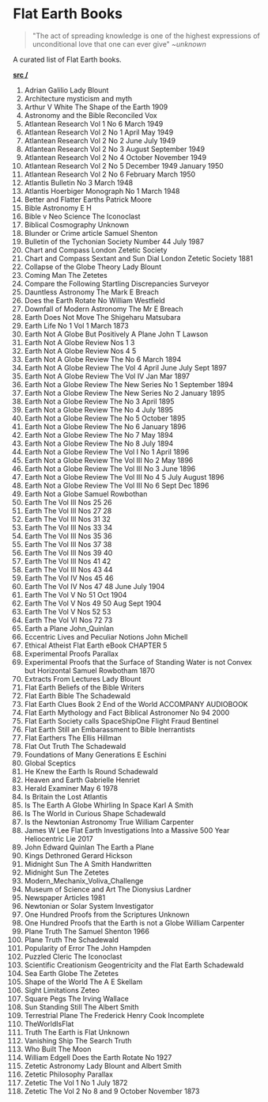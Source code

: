 # Flat Earth Books

> "The act of spreading knowledge is one of the highest expressions of unconditional love that one can ever give" *~unknown*

A curated list of Flat Earth books.

**[src /](https://github.com/horizzn/flat-earth-books/tree/master/src)**

1. Adrian Galilio Lady Blount
1. Architecture mysticism and myth
1. Arthur V White The Shape of the Earth 1909
1. Astronomy and the Bible Reconciled Vox
1. Atlantean Research Vol 1 No 6 March 1949
1. Atlantean Research Vol 2 No 1 April May 1949
1. Atlantean Research Vol 2 No 2 June July 1949
1. Atlantean Research Vol 2 No 3 August September 1949
1. Atlantean Research Vol 2 No 4 October November 1949
1. Atlantean Research Vol 2 No 5 December 1949 January 1950
1. Atlantean Research Vol 2 No 6 February March 1950
1. Atlantis Bulletin No 3 March 1948
1. Atlantis Hoerbiger Monograph No 1 March 1948
1. Better and Flatter Earths Patrick Moore
1. Bible Astronomy E H
1. Bible v Neo Science The Iconoclast
1. Biblical Cosmography Unknown
1. Blunder or Crime article Samuel Shenton
1. Bulletin of the Tychonian Society Number 44 July 1987
1. Chart and Compass London Zetetic Society
1. Chart and Compass Sextant and Sun Dial London Zetetic Society 1881
1. Collapse of the Globe Theory Lady Blount
1. Coming Man The Zetetes
1. Compare the Following Startling Discrepancies Surveyor
1. Dauntless Astronomy The Mark E Breach
1. Does the Earth Rotate No William Westfield
1. Downfall of Modern Astronomy The Mr E Breach
1. Earth Does Not Move The Shigeharu Matsubara
1. Earth Life No 1 Vol 1 March 1873
1. Earth Not A Globe But Positively A Plane John T Lawson
1. Earth Not A Globe Review Nos 1 3
1. Earth Not A Globe Review Nos 4 5
1. Earth Not A Globe Review The No 6 March 1894
1. Earth Not A Globe Review The Vol 4 April June July Sept 1897
1. Earth Not A Globe Review The Vol IV Jan Mar 1897
1. Earth Not a Globe Review The New Series No 1 September 1894
1. Earth Not a Globe Review The New Series No 2 January 1895
1. Earth Not a Globe Review The No 3 April 1895
1. Earth Not a Globe Review The No 4 July 1895
1. Earth Not a Globe Review The No 5 October 1895
1. Earth Not a Globe Review The No 6 January 1896
1. Earth Not a Globe Review The No 7 May 1894
1. Earth Not a Globe Review The No 8 July 1894
1. Earth Not a Globe Review The Vol I No 1 April 1896
1. Earth Not a Globe Review The Vol III No 2 May 1896
1. Earth Not a Globe Review The Vol III No 3 June 1896
1. Earth Not a Globe Review The Vol III No 4 5 July August 1896
1. Earth Not a Globe Review The Vol III No 6 Sept Dec 1896
1. Earth Not a Globe Samuel Rowbothan
1. Earth The Vol III Nos 25 26
1. Earth The Vol III Nos 27 28
1. Earth The Vol III Nos 31 32
1. Earth The Vol III Nos 33 34
1. Earth The Vol III Nos 35 36
1. Earth The Vol III Nos 37 38
1. Earth The Vol III Nos 39 40
1. Earth The Vol III Nos 41 42
1. Earth The Vol III Nos 43 44
1. Earth The Vol IV Nos 45 46
1. Earth The Vol IV Nos 47 48 June July 1904
1. Earth The Vol V No 51 Oct 1904
1. Earth The Vol V Nos 49 50 Aug Sept 1904
1. Earth The Vol V Nos 52 53
1. Earth The Vol VI Nos 72 73
1. Earth a Plane John_Quinlan
1. Eccentric Lives and Peculiar Notions John Michell
1. Ethical Atheist Flat Earth eBook CHAPTER 5
1. Experimental Proofs Parallax
1. Experimental Proofs that the Surface of Standing Water is not Convex but Horizontal Samuel Rowbotham 1870
1. Extracts From Lectures Lady Blount
1. Flat Earth Beliefs of the Bible Writers
1. Flat Earth Bible The Schadewald
1. Flat Earth Clues Book 2 End of the World ACCOMPANY AUDIOBOOK
1. Flat Earth Mythology and Fact Biblical Astronomer No 94 2000
1. Flat Earth Society calls SpaceShipOne Flight Fraud Bentinel
1. Flat Earth Still an Embarassment to Bible Inerrantists
1. Flat Earthers The Ellis Hillman
1. Flat Out Truth The Schadewald
1. Foundations of Many Generations E Eschini
1. Global Sceptics
1. He Knew the Earth Is Round Schadewald
1. Heaven and Earth Gabrielle Henriet
1. Herald Examiner May 6 1978
1. Is Britain the Lost Atlantis
1. Is The Earth A Globe Whirling In Space Karl A Smith
1. Is The World in Curious Shape Schadewald
1. Is the Newtonian Astronomy True William Carpenter
1. James W Lee Flat Earth Investigations Into a Massive 500 Year Heliocentric Lie 2017
1. John Edward Quinlan The Earth a Plane
1. Kings Dethroned Gerard Hickson
1. Midnight Sun The A Smith Handwritten
1. Midnight Sun The Zetetes
1. Modern_Mechanix_Voliva_Challenge
1. Museum of Science and Art The Dionysius Lardner
1. Newspaper Articles 1981
1. Newtonian or Solar System Investigator
1. One Hundred Proofs from the Scriptures Unknown
1. One Hundred Proofs that the Earth is not a Globe William Carpenter
1. Plane Truth The Samuel Shenton 1966
1. Plane Truth The Schadewald
1. Popularity of Error The John Hampden
1. Puzzled Cleric The Iconoclast
1. Scientific Creationism Geogentricity and the Flat Earth Schadewald
1. Sea Earth Globe The Zetetes
1. Shape of the World The A E Skellam
1. Sight Limitations Zeteo
1. Square Pegs The Irving Wallace
1. Sun Standing Still The Albert Smith
1. Terrestrial Plane The Frederick Henry Cook Incomplete
1. TheWorldIsFlat
1. Truth The Earth is Flat Unknown
1. Vanishing Ship The Search Truth
1. Who Built The Moon
1. William Edgell Does the Earth Rotate No 1927
1. Zetetic Astronomy Lady Blount and Albert Smith
1. Zetetic Philosophy Parallax
1. Zetetic The Vol 1 No 1 July 1872
1. Zetetic The Vol 2 No 8 and 9 October November 1873




